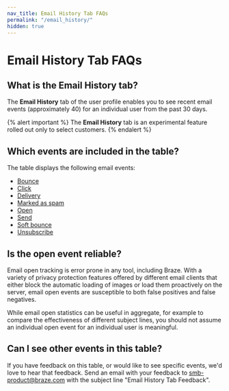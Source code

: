 ```yaml
---
nav_title: Email History Tab FAQs
permalink: "/email_history/"
hidden: true
---
```


# Email History Tab FAQs

## What is the Email History tab?

The **Email History** tab of the user profile enables you to see recent email events (approximately 40) for an individual user from the past 30 days.

{% alert important %}
The **Email History** tab is an experimental feature rolled out only to select customers.
{% endalert %}

## Which events are included in the table?

The table displays the following email events:

- [Bounce]({{site.baseurl}}/user_guide/data_and_analytics/braze_currents/event_glossary/message_engagement_events#email-bounce-event)
- [Click]({{site.baseurl}}/user_guide/data_and_analytics/braze_currents/event_glossary/message_engagement_events#email-clicks-events)
- [Delivery]({{site.baseurl}}/user_guide/data_and_analytics/braze_currents/event_glossary/message_engagement_events#email-delivery-events)
- [Marked as spam]({{site.baseurl}}/user_guide/data_and_analytics/braze_currents/event_glossary/message_engagement_events#email-spam-events)
- [Open]({{site.baseurl}}/user_guide/data_and_analytics/braze_currents/event_glossary/message_engagement_events#email-open-events)
- [Send]({{site.baseurl}}/user_guide/data_and_analytics/braze_currents/event_glossary/message_engagement_events#email-send-events)
- [Soft bounce]({{site.baseurl}}/user_guide/data_and_analytics/braze_currents/event_glossary/message_engagement_events#email-soft-bounce-event)
- [Unsubscribe]({{site.baseurl}}/user_guide/data_and_analytics/braze_currents/event_glossary/message_engagement_events#email-unsubscribe-events)

## Is the open event reliable?

Email open tracking is error prone in any tool, including Braze. With a variety of privacy protection features offered by different email clients that either block the automatic loading of images or load them proactively on the server, email open events are susceptible to both false positives and false negatives. 

While email open statistics can be useful in aggregate, for example to compare the effectiveness of different subject lines, you should not assume an individual open event for an individual user is meaningful.

## Can I see other events in this table?

If you have feedback on this table, or would like to see specific events, we'd love to hear that feedback. Send an email with your feedback to [smb-product@braze.com](mailto:smb-product@braze.com?subject=Email%20History%20Tab%20Feedback) with the subject line "Email History Tab Feedback".
